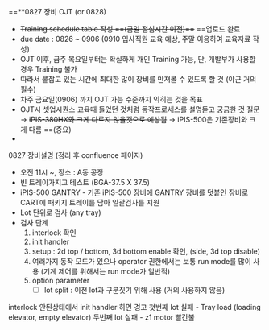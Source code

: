 ==**0827 장비 OJT (or 0828)

- ~~Training schedule table 작성 ==(금일 점심시간 이전)==~~ ==업로드 완료
- due date : 0826 ~ 0906 (0910 입사직원 교육 예상, 주말 이용하여 교육자료 작성)
- OJT 이후, 금주 목요일부터는 확실하게 개인 Training 가능, 단, 개발부가 사용할 경우 Training 불가
- 따라서 붙잡고 있는 시간에 최대한 많이 장비를 만져볼 수 있도록 할 것 (야근 거의 필수)
- 차주 금요일(0906) 까지 OJT 가능 수준까지 익히는 것을 목표
- OJT시 셋업시퀀스 교육때 들었던 것처럼 동작프로세스를 설명듣고 궁금한 것 질문
  → ~~iPIS-380HX와 크게 다르지 않을것으로 예상됨~~
  → iPIS-500은 기존장비와 크게 다름 ==(중요)
- 

0827 장비설명 (정리 후 confluence 페이지)
- 오전 11시 ~, 장소 : A동 공장
- 빈 트레이가지고 테스트 (BGA-37.5 X 37.5)
- iPIS-500 GANTRY - 기존 iPIS-500 장비에 GANTRY 장비를 덧붙인 장비로 CART에 패키지 트레이를 담아 일괄검사를 지원
- Lot 단위로 검사 (any tray)
- 검사 단계
	1) interlock 확인
	2) init handler
	3) setup : 2d top / bottom, 3d bottom enable 확인, (side, 3d top disable)
	4) 여러가지 동작 모드가 있으나 operator 권한에서는 보통 run mode를 많이 사용 (기계 제어를 위해서는 run mode가 일반적)
	5) option parameter
		- [ ] lot split : 이전 lot과 구분짓기 위해 사용 (거의 사용하지 않음)

interlock 안된상태에서 init handler 하면 경고
첫번째 lot 실패 - Tray load (loading elevator, empty elevator)
두번째 lot 실패 - z1 motor 빨간불

